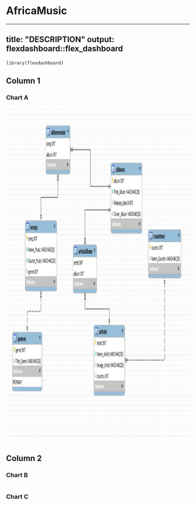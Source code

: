 # AfricaMusic

---
title: "DESCRIPTION"
output: flexdashboard::flex_dashboard
---
```{r setup, include=FALSE}
library(flexdashboard)
```
Column 1
--------------------------------------------------
### Chart A
<img src="MCD.JPG" witdth="900" height="900"></img>
```{r}
```
Column 2
--------------------------------------------------
### Chart B
```{r}
```
### Chart C
```{r}
```

